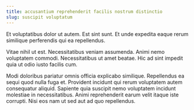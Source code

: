 ```yaml
---
title: accusantium reprehenderit facilis nostrum distinctio
slug: suscipit voluptatum
---
```


Et voluptatibus dolor ut autem. Est sint sunt. Et unde expedita eaque rerum similique perferendis qui ea repellendus.

Vitae nihil ut est. Necessitatibus veniam assumenda. Animi nemo voluptatem commodi. Necessitatibus ut amet beatae. Hic ad sint impedit quia ut odio iusto facilis cum.

Modi doloribus pariatur omnis officia explicabo similique. Repellendus ea sequi quod nulla fuga et. Provident incidunt qui rerum voluptatem autem consequatur aliquid. Sapiente quia suscipit nemo voluptatem incidunt molestiae in necessitatibus. Animi reprehenderit earum velit itaque iste corrupti. Nisi eos nam ut sed aut ad quo repellendus.
